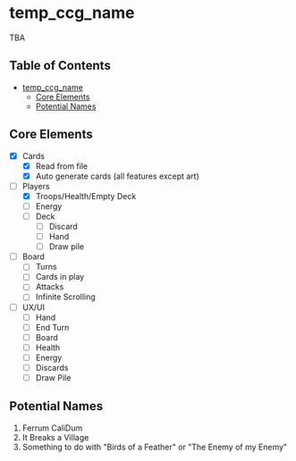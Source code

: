 # temp_ccg_name

TBA

## Table of Contents <!-- omit from toc -->

- [temp\_ccg\_name](#temp_ccg_name)
  - [Core Elements](#core-elements)
  - [Potential Names](#potential-names)

## Core Elements

- [X] Cards <!-- Liam -->
  - [X] Read from file <!-- Liam -->
  - [X] Auto generate cards (all features except art) <!-- Liam -->
- [ ] Players <!-- Adin -->
  - [x] Troops/Health/Empty Deck <!-- Adin -->
  - [ ] Energy <!-- Adin -->
  - [ ] Deck <!-- Adin -->
    - [ ] Discard
    - [ ] Hand
    - [ ] Draw pile
- [ ] Board <!-- Liam -->
  - [ ] Turns <!-- Liam -->
  - [ ] Cards in play <!-- Liam -->
  - [ ] Attacks <!-- Liam -->
  - [ ] Infinite Scrolling <!-- Liam -->
- [ ] UX/UI
  - [ ] Hand
  - [ ] End Turn
  - [ ] Board
  - [ ] Health
  - [ ] Energy
  - [ ] Discards
  - [ ] Draw Pile

## Potential Names

1. Ferrum CaliDum
2. It Breaks a Village
3. Something to do with "Birds of a Feather" or "The Enemy of my Enemy"
